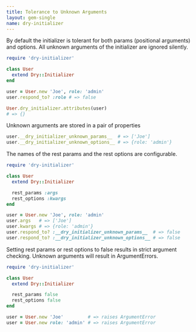 ```yaml
---
title: Tolerance to Unknown Arguments
layout: gem-single
name: dry-initializer
---
```


By default the initializer is tolerant for both params (positional arguments) and options.
All unknown arguments of the initializer are ignored silently.

```ruby
require 'dry-initializer'

class User
  extend Dry::Initializer
end

user = User.new 'Joe', role: 'admin'
user.respond_to? :role # => false

User.dry_initializer.attributes(user)
# => {}
```

Unknown arguments are stored in a pair of properties

```ruby
user.__dry_initializer_unknown_params__  # => ['Joe']
user.__dry_initializer_unknown_options__ # => {role: 'admin'}
```

The names of the rest params and the rest options are configurable. 

```ruby
require 'dry-initializer'

class User
  extend Dry::Initializer

  rest_params :args
  rest_options :kwargs
end

user = User.new 'Joe', role: 'admin'
user.args   # => ['Joe']
user.kwargs # => {role: 'admin'}
user.respond_to? :__dry_initializer_unknown_params__  # => false
user.respond_to? :__dry_initializer_unknown_options__ # => false
```

Setting rest params or rest options to false results in strict argument checking.
Unknown arguments will result in ArgumentErrors.

```ruby
require 'dry-initializer'

class User
  extend Dry::Initializer

  rest_params false
  rest_options false
end

user = User.new 'Joe'         # => raises ArgumentError
user = User.new role: 'admin' # => raises ArgumentError

```